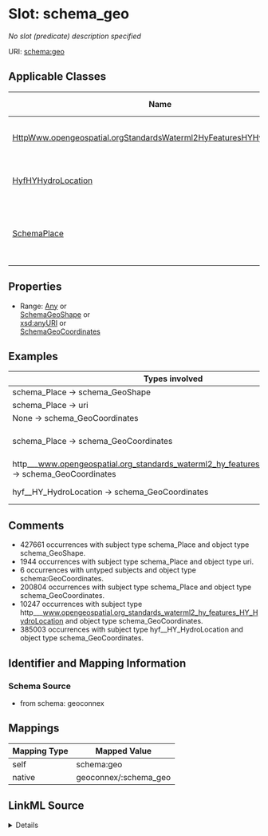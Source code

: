 

# Slot: schema_geo


_No slot (predicate) description specified_





URI: [schema:geo](https://schema.org/geo)



<!-- no inheritance hierarchy -->





## Applicable Classes

| Name | Description | Modifies Slot |
| --- | --- | --- |
| [HttpWww.opengeospatial.orgStandardsWaterml2HyFeaturesHYHydroLocation](../classes/HttpWww.opengeospatial.orgStandardsWaterml2HyFeaturesHYHydroLocation.md) | No class (type) description specified |  no  |
| [HyfHYHydroLocation](../classes/HyfHYHydroLocation.md) | No class (type) description specified |  no  |
| [SchemaPlace](../classes/SchemaPlace.md) | Entities that have a somewhat fixed, physical extension |  no  |







## Properties

* Range: [Any](../classes/Any.md)&nbsp;or&nbsp;<br />[SchemaGeoShape](../classes/SchemaGeoShape.md)&nbsp;or&nbsp;<br />[xsd:anyURI](xsd:anyURI)&nbsp;or&nbsp;<br />[SchemaGeoCoordinates](../classes/SchemaGeoCoordinates.md)






## Examples

| Types involved | Subject | Predicate | Object |
| --- | --- | --- | --- |
| schema_Place → schema_GeoShape | https://geoconnex.us/ref/ua10/98263 | schema:geo | https://gleaner.io/xid/genid/crht3s93cv0c73e1d160 |
| schema_Place → uri | https://geoconnex.us/ref/hu02/01 | schema:geo | _:b1546204 |
| None → schema_GeoCoordinates | https://gleaner.io/xid/genid/cl2fdb4ip8tadg8qd0ug | schema:geo | https://gleaner.io/xid/genid/cl2fdb4ip8tadg8qd0u0 |
| schema_Place → schema_GeoCoordinates | https://sta.geoconnex.dev/collections/WQIE-WQP/Datastreams/items/'007ab627-00bf-f48c-a27c-d1af60f4e3c6' | schema:geo | _:b842332 |
| http___www.opengeospatial.org_standards_waterml2_hy_features_HY_HydroLocation → schema_GeoCoordinates | https://geoconnex.us/ornl/hydrosource/dams/999 | schema:geo | https://gleaner.io/xid/genid/ckh8pd4ip8t5ksin205g |
| hyf__HY_HydroLocation → schema_GeoCoordinates | https://sta.geoconnex.dev/collections/USGS/Things/items/'USNWS-390855089210900' | schema:geo | _:b850486 |


## Comments

* 427661 occurrences with subject type schema_Place and object type schema_GeoShape.
* 1944 occurrences with subject type schema_Place and object type uri.
* 6 occurrences with untyped subjects and object type schema:GeoCoordinates.
* 200804 occurrences with subject type schema_Place and object type schema_GeoCoordinates.
* 10247 occurrences with subject type http___www.opengeospatial.org_standards_waterml2_hy_features_HY_HydroLocation and object type schema_GeoCoordinates.
* 385003 occurrences with subject type hyf__HY_HydroLocation and object type schema_GeoCoordinates.

## Identifier and Mapping Information







### Schema Source


* from schema: geoconnex




## Mappings

| Mapping Type | Mapped Value |
| ---  | ---  |
| self | schema:geo |
| native | geoconnex/:schema_geo |




## LinkML Source

<details>
```yaml
name: schema_geo
description: No slot (predicate) description specified
comments:
- 427661 occurrences with subject type schema_Place and object type schema_GeoShape.
- 1944 occurrences with subject type schema_Place and object type uri.
- 6 occurrences with untyped subjects and object type schema:GeoCoordinates.
- 200804 occurrences with subject type schema_Place and object type schema_GeoCoordinates.
- 10247 occurrences with subject type http___www.opengeospatial.org_standards_waterml2_hy_features_HY_HydroLocation
  and object type schema_GeoCoordinates.
- 385003 occurrences with subject type hyf__HY_HydroLocation and object type schema_GeoCoordinates.
examples:
- description: schema_Place → schema_GeoShape
  object:
    example_object: https://gleaner.io/xid/genid/crht3s93cv0c73e1d160
    example_predicate: schema:geo
    example_subject: https://geoconnex.us/ref/ua10/98263
- description: schema_Place → uri
  object:
    example_object: _:b1546204
    example_predicate: schema:geo
    example_subject: https://geoconnex.us/ref/hu02/01
- description: None → schema_GeoCoordinates
  object:
    example_object: https://gleaner.io/xid/genid/cl2fdb4ip8tadg8qd0u0
    example_predicate: schema:geo
    example_subject: https://gleaner.io/xid/genid/cl2fdb4ip8tadg8qd0ug
- description: schema_Place → schema_GeoCoordinates
  object:
    example_object: _:b842332
    example_predicate: schema:geo
    example_subject: https://sta.geoconnex.dev/collections/WQIE-WQP/Datastreams/items/'007ab627-00bf-f48c-a27c-d1af60f4e3c6'
- description: http___www.opengeospatial.org_standards_waterml2_hy_features_HY_HydroLocation
    → schema_GeoCoordinates
  object:
    example_object: https://gleaner.io/xid/genid/ckh8pd4ip8t5ksin205g
    example_predicate: schema:geo
    example_subject: https://geoconnex.us/ornl/hydrosource/dams/999
- description: hyf__HY_HydroLocation → schema_GeoCoordinates
  object:
    example_object: _:b850486
    example_predicate: schema:geo
    example_subject: https://sta.geoconnex.dev/collections/USGS/Things/items/'USNWS-390855089210900'
from_schema: geoconnex
rank: 1000
slot_uri: schema:geo
alias: schema_geo
domain_of:
- http___www.opengeospatial.org_standards_waterml2_hy_features_HY_HydroLocation
- hyf__HY_HydroLocation
- schema_Place
range: Any
any_of:
- range: schema_GeoShape
- range: uri
- range: schema_GeoCoordinates

```
</details>